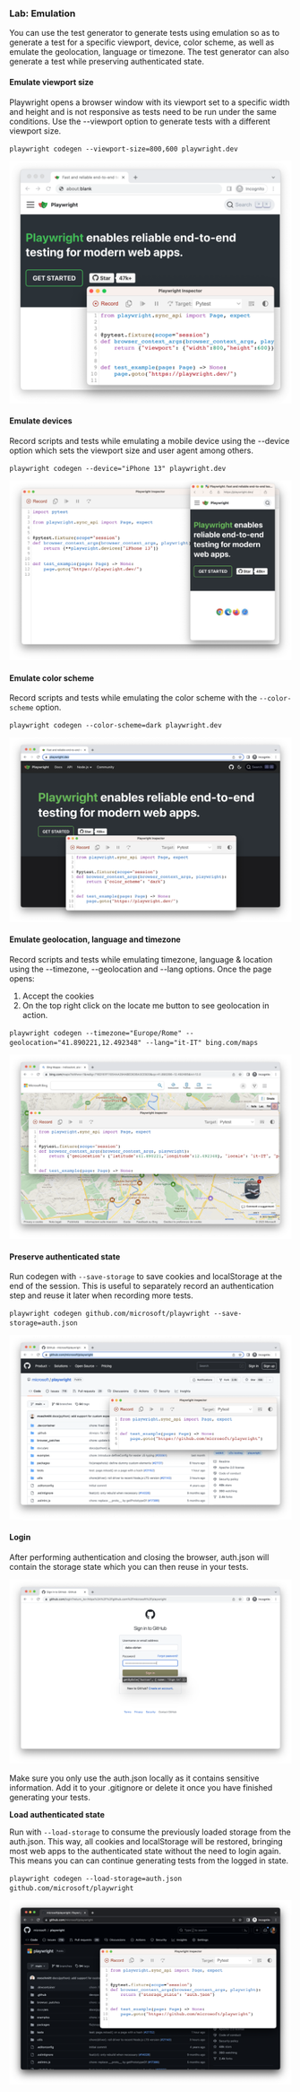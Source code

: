 ### Lab: Emulation

You can use the test generator to generate tests using emulation so as to generate a test for a specific viewport, device, color scheme, as well as emulate the geolocation, language or timezone. The test generator can also generate a test while preserving authenticated state.

#### Emulate viewport size

Playwright opens a browser window with its viewport set to a specific width and height and is not responsive as tests need to be run under the same conditions. Use the --viewport option to generate tests with a different viewport size.

`playwright codegen --viewport-size=800,600 playwright.dev`

![](./images/220403118-7704b708-dea3-44b3-97a4-04c2b9d1d0fa.png)


#### Emulate devices

Record scripts and tests while emulating a mobile device using the --device option which sets the viewport size and user agent among others.

`playwright codegen --device="iPhone 13" playwright.dev`

![](./images/220922790-5c5a4d1a-e27d-4c9b-90ac-13cf9c925706.png)


#### Emulate color scheme

Record scripts and tests while emulating the color scheme with the `--color-scheme` option.

`playwright codegen --color-scheme=dark playwright.dev`

![](./images/220930714-737647fd-ae99-4dd3-b7a4-4f3eb4fe712d.png)

#### Emulate geolocation, language and timezone

Record scripts and tests while emulating timezone, language & location using the --timezone, --geolocation and --lang options. Once the page opens:

1. Accept the cookies
2. On the top right click on the locate me button to see geolocation in action.

`playwright codegen --timezone="Europe/Rome" --geolocation="41.890221,12.492348" --lang="it-IT" bing.com/maps`

![](./images/220932413-f2943956-dd38-4560-94b9-51968076210d.png)


#### Preserve authenticated state

Run codegen with `--save-storage` to save cookies and localStorage at the end of the session. This is useful to separately record an authentication step and reuse it later when recording more tests.

`playwright codegen github.com/microsoft/playwright --save-storage=auth.json`

![](./images/220929429-8756ec49-fbf2-46e0-8f41-d25f5f5a6623.png)


#### Login

After performing authentication and closing the browser, auth.json will contain the storage state which you can then reuse in your tests.

![](./images/220561688-04b2b984-4ba6-4446-8b0a-8058876e2a02.png)

Make sure you only use the auth.json locally as it contains sensitive information. Add it to your .gitignore or delete it once you have finished generating your tests.

**Load authenticated state**

Run with `--load-storage` to consume the previously loaded storage from the auth.json. This way, all cookies and localStorage will be restored, bringing most web apps to the authenticated state without the need to login again. This means you can can continue generating tests from the logged in state.

`playwright codegen --load-storage=auth.json github.com/microsoft/playwright`

![](./images/220928211-ca1d4dc9-9966-414e-ab23-a3ef1d2d5ed9.png)


